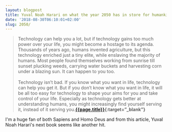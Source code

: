 ```yaml
---
layout: blogpost
title: Yuval Noah Harari on what the year 2050 has in store for humankind
date: '2018-08-30T06:10:01+02:00'
slug: 2050/
---
```

>Technology can help you a lot, but if technology gains too much power over your life, you might become a hostage to its agenda. Thousands of years ago, humans invented agriculture, but this technology enriched just a tiny elite, while enslaving the majority of humans. Most people found themselves working from sunrise till sunset plucking weeds, carrying water buckets and harvesting corn under a blazing sun. It can happen to you too.
<br /><br />
Technology isn’t bad. If you know what you want in life, technology can help you get it. But if you don’t know what you want in life, it will be all too easy for technology to shape your aims for you and take control of your life. Especially as technology gets better at understanding humans, you might increasingly find yourself serving it, instead of it serving you.**[{{page.title}}](https://www.wired.co.uk/article/yuval-noah-harari-extract-21-lessons-for-the-21st-century?utm_source=offscreenmag_com&utm_medium=email&utm_campaign=newsletter){:target=”_blank”}**

I'm a huge fan of both Sapiens and Homo Deus and from this article, Yuval Noah Harari's next book seems like another hit.
